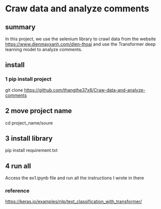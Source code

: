 # Craw data and analyze comments

## summary 
In this project, we use the selenium library to crawl data from the website https://www.dienmayxanh.com/dien-thoai and use the Transformer deep learning model to analyze comments.


## install

### 1 pip install project
git clone https://github.com/thangthe37x6/Craw-data-and-analyze-comments

## 2 move project name

cd project_name/soure

## 3 install library

pip install requirement.txt

## 4 run all 

Access the ex1.ipynb file and run all the instructions I wrote in there

### reference 
https://keras.io/examples/nlp/text_classification_with_transformer/
